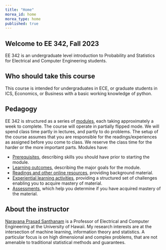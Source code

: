 ```yaml
---
title: "Home"
morea_id: home
morea_type: home
published: true
---
```


## Welcome to EE 342, Fall 2023

EE 342 is an undergraduate level introduction to Probability and Statistics
for Electrical and Computer Engineering students.


## Who should take this course

This course is intended for undergraduates in ECE, or graduate
students in ICS, Economics, or Business with a basic working
knowledge of python.

## Pedagogy

EE 342 is structured as a series of [modules](/modules), each taking
approximately a week to complete. The course will operate in partially
flipped mode. We will spend class time partly in lectures, and partly
to do problems. The setup of the course assumes that you are
responsible for the readings/experiences as assigned before you come
to class. We reserve the class time for the harder or the more
important parts. Modules have:

  * [Prerequisites](https://uhm-descartes.github.io/ee445/prerequisites), describing skills you should have prior to starting the module.
  * [Learning outcomes](https://uhm-descartes.github.io/ee445/outcomes), describing the major goals for the module.
  * [Readings and other online resources](https://uhm-descartes.github.io/ee445/readings), providing background material.
  * [Experiential learning activities](https://uhm-descartes.github.io/ee445/experiences), providing a structured set of challenges enabling you to acquire mastery of material.
  * [Assessments](https://uhm-descartes.github.io/ee445/assessments), which help you determine if you have acquired mastery of the material.

## About the instructor

[Narayana Prasad Santhanam](https://ee.hawaii.edu/faculty/profile?usr=63) is a Professor of Electrical and Computer Engineering at the University of Hawaii. My research interests are at the intersection of machine learning, information theory and statistics. A particular focus is on high dimensional and complex problems, that are not amenable to traditional statistical methods and guarantees.
